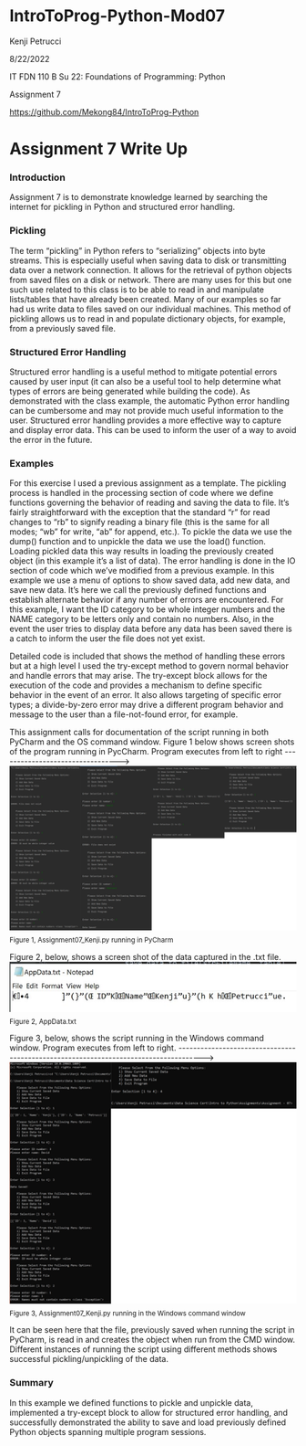# IntroToProg-Python-Mod07
Kenji Petrucci

8/22/2022

IT FDN 110 B Su 22: Foundations of Programming: Python

Assignment 7

https://github.com/Mekong84/IntroToProg-Python


# **Assignment 7 Write Up**

### **Introduction**

Assignment 7 is to demonstrate knowledge learned by searching the internet for pickling in Python and structured error handling.  

### **Pickling**

The term “pickling” in Python refers to “serializing” objects into byte streams.  This is especially useful when saving data to disk or transmitting data over a network connection.  It allows for the retrieval of python objects from saved files on a disk or network.  There are many uses for this but one such use related to this class is to be able to read in and manipulate lists/tables that have already been created.  Many of our examples so far had us write data to files saved on our individual machines.  This method of pickling allows us to read in and populate dictionary objects, for example, from a previously saved file.  

### Structured Error Handling

Structured error handling is a useful method to mitigate potential errors caused by user input (it can also be a useful tool to help determine what types of errors are being generated while building the code).  As demonstrated with the class example, the automatic Python error handling can be cumbersome and may not provide much useful information to the user.  Structured error handling provides a more effective way to capture and display error data.  This can be used to inform the user of a way to avoid the error in the future.  

### **Examples**

For this exercise I used a previous assignment as a template.  The pickling process is handled in the processing section of code where we define functions governing the behavior of reading and saving the data to file.  It’s fairly straightforward with the exception that the standard “r” for read changes to “rb” to signify reading a binary file (this is the same for all modes; “wb” for write, “ab” for append, etc.).  To pickle the data we use the dump() function and to unpickle the data we use the load() function.  Loading pickled data this way results in loading the previously created object (in this example it’s a list of data).
The error handling is done in the IO section of code which we’ve modified from a previous example.  In this example we use a menu of options to show saved data, add new data, and save new data.  It’s here we call the previously defined functions and establish alternate behavior if any number of errors are encountered.  For this example, I want the ID category to be whole integer numbers and the NAME category to be letters only and contain no numbers.  Also, in the event the user tries to display data before any data has been saved there is a catch to inform the user the file does not yet exist.  

Detailed code is included that shows the method of handling these errors but at a high level I used the try-except method to govern normal behavior and handle errors that may arise.  The try-except block allows for the execution of the code and provides a mechanism to define specific behavior in the event of an error.  It also allows targeting of specific error types; a divide-by-zero error may drive a different program behavior and message to the user than a file-not-found error, for example.    

This assignment calls for documentation of the script running in both PyCharm and the OS command window.  Figure 1 below shows screen shots of the program running in PycCharm.  Program executes from left to right --------------------------------->
![Figure 1, Assignment07_Kenji.py running in PyCharm](PyCharm.jpg)
<sub>Figure 1, Assignment07_Kenji.py running in PyCharm</sub>

Figure 2, below, shows a screen shot of the data captured in the .txt file.
![Figure 2](saved_file_screen_shot.jpg)
<sub>Figure 2, AppData.txt</sub>

Figure 3, below, shows the script running in the Windows command window.  Program executes from left to right. ------------------------------------------------------------------------------------->
![Fgure 3](CMD.jpg)
<sub>Figure 3, Assignment07_Kenji.py running in the Windows command window</sub>

It can be seen here that the file, previously saved when running the script in PyCharm, is read in and creates the object when run from the CMD window.  Different instances of running the script using different methods shows successful pickling/unpickling of the data.

### **Summary**

In this example we defined functions to pickle and unpickle data, implemented a try-except block to allow for structured error handling, and successfully demonstrated the ability to save and load previously defined Python objects spanning multiple program sessions.  
